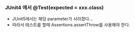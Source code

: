 ### JUnit4 에서 @Test(expected = xxx.class)
- JUnit5에서는 해당 parameter가 사라졌다...
- 따라서 테스트를 할때 Assertions.assertThrow를 사용해야 한다.